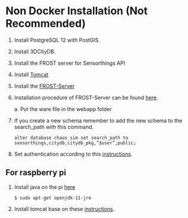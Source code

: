 # Non Docker Installation (Not Recommended)
1. Install PostgreSQL 12 with PostGIS.
2. Install 3DCityDB.
3. Install the FROST server for Sensorthings API
4. Install [Tomcat](https://tomcat.apache.org/download-90.cgi)
5. Install the [FROST-Server](https://github.com/FraunhoferIOSB/FROST-Server)
6. Installation procedure of FROST-Server can be found [here](https://fraunhoferiosb.github.io/FROST-Server/deployment/postgresql.html ).

    a. Put the ware file in the webapp folder

7. If you create a new schema remember to add the new schema to the search_path with this command.
    ```
    alter database chaos_sim set search_path to sensorthings,citydb,citydb_pkg,“$user”,public;
    ```
8. Set authentication according to this [instructions](https://fraunhoferiosb.github.io/FROST-Server/settings/auth.html).

## For raspberry pi
1. Install java on the pi [here](https://raspberrytips.com/install-java-raspberry-pi/)
    ```
    $ sudo apt-get openjdk-11-jre
    ```
2. Install tomcat base on these [instructions](https://thefridaynightprojectsite.wordpress.com/2015/06/22/installing-apache-tomcat-8-on-a-raspberry-pi/).
